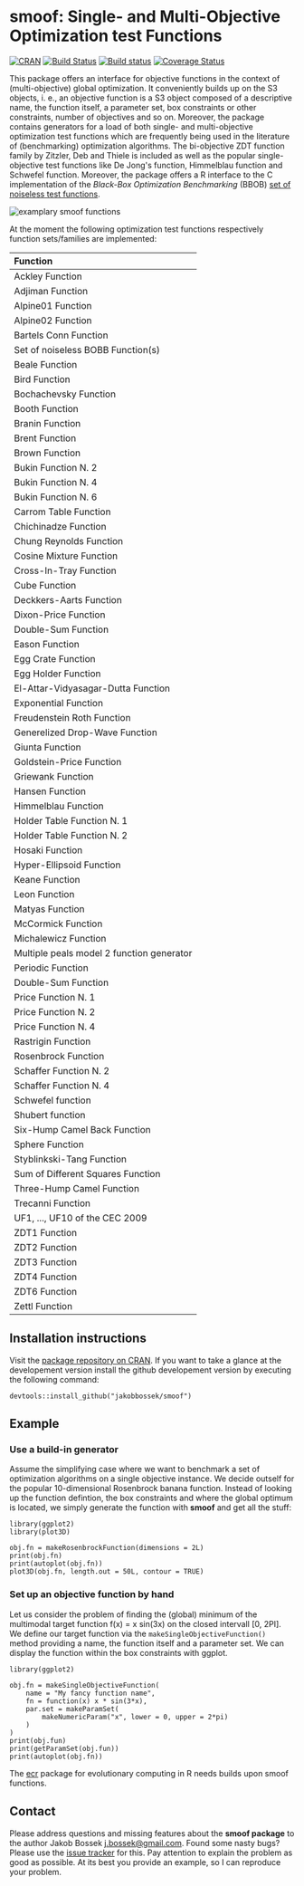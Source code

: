 # smoof: Single- and Multi-Objective Optimization test Functions

[![CRAN](https://img.shields.io/badge/cran-1.0-green.svg)](http://cran.r-project.org/web/packages/smoof/index.html)
[![Build Status](https://travis-ci.org/jakobbossek/smoof.svg)](https://travis-ci.org/jakobbossek/smoof)
[![Build status](https://ci.appveyor.com/api/projects/status/4b468f5phkb4lmeq/branch/master?svg=true)](https://ci.appveyor.com/project/jakobbossek/smoof/branch/master)
[![Coverage Status](https://coveralls.io/repos/jakobbossek/smoof/badge.svg)](https://coveralls.io/r/jakobbossek/smoof)

This package offers an interface for objective functions in the context of (multi-objective) global optimization. It conveniently builds up on the S3 objects, i. e., an objective function is a S3 object composed of a descriptive name, the function itself, a parameter set, box constraints or other constraints, number of objectives and so on. Moreover, the package contains generators for a load of both single- and multi-objective optimization test functions which are frequently being used in the literature of (benchmarking) optimization algorithms.
The bi-objective ZDT function family by Zitzler, Deb and Thiele is included as well as the popular single-objective test functions like De Jong's function, Himmelblau function and Schwefel function. Moreover, the package offers a R interface to the C implementation of the *Black-Box Optimization Benchmarking* (BBOB) [set of noiseless test functions](http://coco.gforge.inria.fr/doku.php?id=bbob-2009-downloads).

![examplary smoof functions](https://raw.githubusercontent.com/jakobbossek/smoof/screenshots/smoof_funs_example.png)

At the moment the following optimization test functions respectively function sets/families are implemented:


|Function                                  |
|:-----------------------------------------|
|Ackley Function                           |
|Adjiman Function                          |
|Alpine01 Function                         |
|Alpine02 Function                         |
|Bartels Conn Function                     |
|Set of noiseless BOBB Function(s)         |
|Beale Function                            |
|Bird Function                             |
|Bochachevsky Function                     |
|Booth Function                            |
|Branin Function                           |
|Brent Function                            |
|Brown Function                            |
|Bukin Function N. 2                       |
|Bukin Function N. 4                       |
|Bukin Function N. 6                       |
|Carrom Table Function                     |
|Chichinadze Function                      |
|Chung Reynolds Function                   |
|Cosine Mixture Function                   |
|Cross-In-Tray Function                    |
|Cube Function                             |
|Deckkers-Aarts Function                   |
|Dixon-Price Function                      |
|Double-Sum Function                       |
|Eason Function                            |
|Egg Crate Function                        |
|Egg Holder Function                       |
|El-Attar-Vidyasagar-Dutta Function        |
|Exponential Function                      |
|Freudenstein Roth Function                |
|Generelized Drop-Wave Function            |
|Giunta Function                           |
|Goldstein-Price Function                  |
|Griewank Function                         |
|Hansen Function                           |
|Himmelblau Function                       |
|Holder Table Function N. 1                |
|Holder Table Function N. 2                |
|Hosaki Function                           |
|Hyper-Ellipsoid Function                  |
|Keane Function                            |
|Leon Function                             |
|Matyas Function                           |
|McCormick Function                        |
|Michalewicz Function                      |
|Multiple peals model 2 function generator |
|Periodic Function                         |
|Double-Sum Function                       |
|Price Function N. 1                       |
|Price Function N. 2                       |
|Price Function N. 4                       |
|Rastrigin Function                        |
|Rosenbrock Function                       |
|Schaffer Function N. 2                    |
|Schaffer Function N. 4                    |
|Schwefel function                         |
|Shubert function                          |
|Six-Hump Camel Back Function              |
|Sphere Function                           |
|Styblinkski-Tang Function                 |
|Sum of Different Squares Function         |
|Three-Hump Camel Function                 |
|Trecanni Function                         |
|UF1, ..., UF10 of the CEC 2009            |
|ZDT1 Function                             |
|ZDT2 Function                             |
|ZDT3 Function                             |
|ZDT4 Function                             |
|ZDT6 Function                             |
|Zettl Function                            |

## Installation instructions

Visit the [package repository on CRAN](http://cran.r-project.org/web/packages/smoof/index.html). If you want to take a glance at the developement version install the github developement version by executing the following command:

```splus
devtools::install_github("jakobbossek/smoof")
```

## Example

### Use a build-in generator
Assume the simplifying case where we want to benchmark a set of optimization algorithms on a single objective instance. We decide outself for the popular 10-dimensional Rosenbrock banana function. Instead of looking up the function defintion, the box constraints and where the global optimum is located, we simply generate the function with **smoof** and get all the stuff:

```splus
library(ggplot2)
library(plot3D)

obj.fn = makeRosenbrockFunction(dimensions = 2L)
print(obj.fn)
print(autoplot(obj.fn))
plot3D(obj.fn, length.out = 50L, contour = TRUE)
```

### Set up an objective function by hand
Let us consider the problem of finding the (global) minimum of the multimodal target function f(x) = x sin(3x) on the closed intervall [0, 2PI]. We define our target function via the ```makeSingleObjectiveFunction()``` method providing a name, the function itself and a parameter set. We can display the function within the box constraints with ggplot.

```splus
library(ggplot2)

obj.fn = makeSingleObjectiveFunction(
    name = "My fancy function name",
    fn = function(x) x * sin(3*x),
    par.set = makeParamSet(
        makeNumericParam("x", lower = 0, upper = 2*pi)
    )
)
print(obj.fun)
print(getParamSet(obj.fun))
print(autoplot(obj.fn))
```

The [ecr](https://github.com/jakobbossek/ecr) package for evolutionary computing in R needs builds upon smoof functions.

## Contact

Please address questions and missing features about the **smoof package** to the author Jakob Bossek <j.bossek@gmail.com>. Found some nasty bugs? Please use the [issue tracker](https://github.com/jakobbossek/smoof/issues) for this. Pay attention to explain the problem as good as possible. At its best you provide an example, so I can reproduce your problem.
